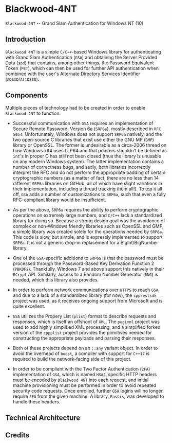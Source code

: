 # Blackwood-4NT
`Blackwood 4NT` -- Grand Slam Authentication for Windows NT (10)

## Introduction

`Blackwood 4NT` is a simple `C/C++`-based Windows library for authenticating with Grand Slam Authentication (`GSA`) and obtaining the Server Provided Data (`spd`) that contains, among other things, the Password Equivalent Token (`PET`), which can then be used for further API authentication when combined with the user's Alternate Directory Services Identifier (`ADSID`/`AltDSID`).

## Components

Multiple pieces of technology had to be created in order to enable `Blackwood 4NT` to function. 

* Successful communication with `GSA` requires an implementation of Secure Remote Password, Version 6a (`SRP6a`), mostly described in `RFC 5054`. Unfortunately, Windows does not support `SRP6a` natively, and the two open-source C libraries that exist use either the GNU MP (`GMP`) library or OpenSSL. The former is undesirable as a circa-2006 thread on how Windows x64 uses LLP64 and that pointers shouldn't be defined as `int`'s in proper C has still not been closed (thus the library is unusable on any modern Windows system). The latter implementation contains a number of correctness bugs, and sadly, both libraries incorrectly interpret the RFC and do not perform the appropriate padding of certain cryptographic numbers (as a matter of fact, there are no less than 14 different `SRP6a` libraries on GitHub, all of which have slight variations in their implementation, including a thread tracking them all!). To top it all off, `GSA` adds a number of customizations to `SRP6a`, such that even a fully RFC-compliant library would be insufficient.

* As per the above, `SRP6a` requires the ability to perform cryptographic operations on extremely large numbers, and `C/C++` lack a standardized library for doing so. 
Because a strong design goal was the avoidance of complex or non-Windows friendly libraries such as OpenSSL and GMP, a simple library was created solely for the operations needed by `SRP6a`. This code is slow, but simple, and is expressly implemented to support `SRP6a`. It is not a generic drop-in replacement for a BigInt/BigNumber library.

* One of the `GSA`-specific additions to `SRP6a` is that the password must be processed through the Password-Based Key Derivation Function 2 (`PBKDF2`). Thankfully, Windows 7 and above support this natively in their `BCrypt` API. Similarly, access to a Random Number Generator (`RNG`) is needed, which this library also provides.

* In order to perform network communications over `HTTPS` to reach `GSA`, and due to a lack of a standardized library (for now), the `cpprestsdk` project was used, as it receives ongoing support from Microsoft and is quite excellent.

* `GSA` utilizes the Propery List (`plist`) format to describe requests and responses, which is itself an offshoot of `XML`. The `pugixml` project was used to add highly simplified XML processing, and a simplified forked version of the `cppplist` project provides the primitives needed for constructing the appropriate payloads and parsing their responses.

* Both of these projects depend on an `::any` variant object. In order to avoid the overhead of `boost`, a compiler with support for `C++17` is required to build the network-facing side of this project.

* In order to be compliant with the Two Factor Authentication (`2FA`) implementation of `GSA`, which is named `HSA2`, specific HTTP headers must be encoded by `Blackwood 4NT` into each request, and initial machine provisioning must be performed in order to avoid repeated security code requests. Once enrolled, further `GSA` logins will no longer require `2FA` from the given machine. A library, `Pastis`, was developed to handle these headers.

## Technical Architecture

## Credits
